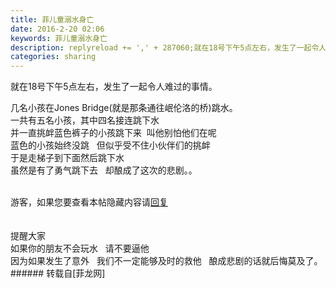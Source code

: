 ```yaml
---
title: 菲儿童溺水身亡
date: 2016-2-20 02:06
keywords: 菲儿童溺水身亡
description: replyreload += ',' + 287060;就在18号下午5点左右，发生了一起令人难过的事情。几名小孩在Jones Bridge(就是那条通往岷伦洛的桥)跳水。一共有五名小孩，其中四名接连跳下水并一直挑衅蓝色裤子的小孩跳下来  叫他别怕他们在呢蓝色的小孩始终没跳   但似乎受不住小伙伴们的挑衅于是走梯子到下面然后跳下水虽然是有了勇气跳下去   却酿成了这次的悲剧。。游客，如果您要查看本帖隐藏内容请回复提醒大家如果你的朋友不会玩水   请不要逼他因为如果发生了意外   我们不一定能够及时的救他   酿成悲剧的话就后悔莫及了。
categories: sharing
---
```

<td class="t_f" id="postmessage_287060">

<script type="0602ae6a8d3956f9ba98d981-text/javascript">replyreload += ',' + 287060;</script>就在18号下午5点左右，发生了一起令人难过的事情。<br/>
几名小孩在Jones Bridge(就是那条通往岷伦洛的桥)跳水。<br/>
一共有五名小孩，其中四名接连跳下水<br/>
并一直挑衅蓝色裤子的小孩跳下来  叫他别怕他们在呢<br/>
蓝色的小孩始终没跳   但似乎受不住小伙伴们的挑衅<br/>
于是走梯子到下面然后跳下水<br/>
虽然是有了勇气跳下去   却酿成了这次的悲剧。。<img alt="" border="0" onclick="" onmouseover="" smilieid="2" src="static/image/smiley/default/sad.gif"/><br/>
<br/>
<div class="locked">游客，如果您要查看本帖隐藏内容请<a data-cf-modified-0602ae6a8d3956f9ba98d981-="" href="forum.php?mod=post&amp;action=reply&amp;fid=47&amp;tid=84835" onclick="if (!window.__cfRLUnblockHandlers) return false; showWindow('reply', this.href)">回复</a></div><br/>
<br/>
提醒大家<br/>
如果你的朋友不会玩水   请不要逼他<br/>
因为如果发生了意外   我们不一定能够及时的救他   酿成悲剧的话就后悔莫及了。<br/>
</td>
###### 转载自[菲龙网]